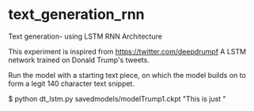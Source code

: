 # text_generation_rnn
Text generation- using LSTM RNN Architecture

This experiment is inspired from https://twitter.com/deepdrumpf
A LSTM network trained on Donald Trump's tweets.

Run the model with a starting text piece, on which the model builds on to form a legit 140 character text snippet.

$ python dt_lstm.py savedmodels/modelTrump1.ckpt "This is just "
